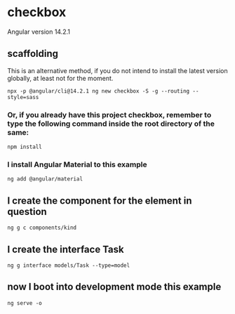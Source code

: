 # checkbox

Angular version 14.2.1

## scaffolding

This is an alternative method, if you do not intend to install the latest version globally, at least not for the moment.

```shell
npx -p @angular/cli@14.2.1 ng new checkbox -S -g --routing --style=sass
```

### Or, if you already have this project checkbox, remember to type the following command inside the root directory of the same:

```shell
npm install
```

### I install Angular Material to this example

```shell
ng add @angular/material
```

## I create the component for the element in question

```shell
ng g c components/kind
```

## I create the interface Task

```shell
ng g interface models/Task --type=model
```

## now I boot into development mode this example

```shell
ng serve -o
```
